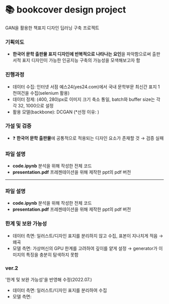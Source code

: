 # 📚 bookcover design project
GAN을 활용한 책표지 디자인 딥러닝 구축 프로젝트

### 기획의도
- **한국어 문학 출판물 표지 디자인에 반복적으로 나타나는 요인**을 파악함으로써 출판서적 표지 디자인이 가능한 인공지능 구축의 가능성을 모색해보고자 함 

### 진행과정
- 데이터 수집: 인터넷 서점 예스24(yes24.com)에서 국내 문학부문 최신간 표지 1천여건을 수집(selenium 활용)
- 데이터 정제: (400, 280)px로 이미지 크기 축소 통일, batch와 buffer size는 각각 32, 1000으로 설정
- 활용 모델(backbone): DCGAN 
  (*선정 이유: )

### 가설 및 검증
- ❓ **한국어 문학 출판물**에 공통적으로 적용되는 디자인 요소가 존재할 것 → 검증 실패

### 파일 설명
- **code.ipynb** 분석을 위해 작성한 전체 코드 
- **presentation.pdf** 프레젠테이션을 위해 제작한 ppt의 pdf 버전

------

### 파일 설명
- **code.ipynb** 분석을 위해 작성한 전체 코드 
- **presentation.pdf** 프레젠테이션을 위해 제작한 ppt의 pdf 버전


### 한계 및 보완 가능성 
- 데이터 측면: 일러스트/디자인 표지를 분리하지 않고 수집, 표본이 지나치게 적음 → 왜곡 
- 모델 측면: 가상머신의 GPU 한계를 고려하여 깊이를 얕게 설정 → generator가 이미지의 특징을 충분히 탐색하지 못함 


### ver.2 
'한계 및 보완 가능성'을 반영해 수정(2022.07.) 
- 데이터 측면: 일러스트/디자인 표지를 분리하여 수집
- 모델 측면: 
